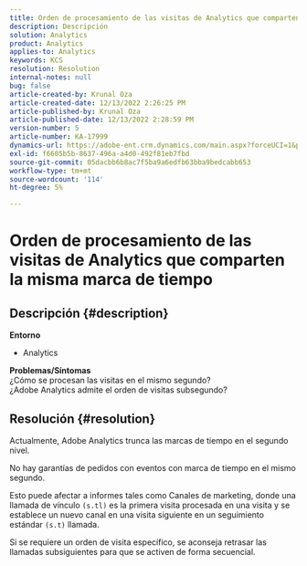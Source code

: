 ```yaml
---
title: Orden de procesamiento de las visitas de Analytics que comparten la misma marca de tiempo
description: Descripción
solution: Analytics
product: Analytics
applies-to: Analytics
keywords: KCS
resolution: Resolution
internal-notes: null
bug: false
article-created-by: Krunal Oza
article-created-date: 12/13/2022 2:26:25 PM
article-published-by: Krunal Oza
article-published-date: 12/13/2022 2:28:59 PM
version-number: 5
article-number: KA-17999
dynamics-url: https://adobe-ent.crm.dynamics.com/main.aspx?forceUCI=1&pagetype=entityrecord&etn=knowledgearticle&id=c59aec1b-f27a-ed11-81ac-6045bd006b3d
exl-id: f6605b5b-8637-496a-a4d0-492f81eb7fbd
source-git-commit: 05dacbb6b8ac7f5ba9a6edfb63bba9bedcabb653
workflow-type: tm+mt
source-wordcount: '114'
ht-degree: 5%

---
```


# Orden de procesamiento de las visitas de Analytics que comparten la misma marca de tiempo

## Descripción {#description}

<b>Entorno</b>
- Analytics



<b>Problemas/Síntomas</b><br>¿Cómo se procesan las visitas en el mismo segundo?<br>¿Adobe Analytics admite el orden de visitas subsegundo?

## Resolución {#resolution}


Actualmente, Adobe Analytics trunca las marcas de tiempo en el segundo nivel.

No hay garantías de pedidos con eventos con marca de tiempo en el mismo segundo.

Esto puede afectar a informes tales como Canales de marketing, donde una llamada de vínculo `(s.tl)` es la primera visita procesada en una visita y se establece un nuevo canal en una visita siguiente en un seguimiento estándar `(s.t)` llamada.

Si se requiere un orden de visita específico, se aconseja retrasar las llamadas subsiguientes para que se activen de forma secuencial.
